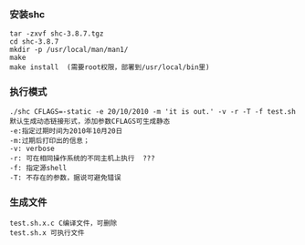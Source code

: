 ### 安装shc 

```wget http://www.datsi.fi.upm.es/~frosal/sources/shc-3.8.9.tgz
tar -zxvf shc-3.8.7.tgz
cd shc-3.8.7
mkdir -p /usr/local/man/man1/
make
make install  (需要root权限，部署到/usr/local/bin里)

```

### 执行模式

```
./shc CFLAGS=-static -e 20/10/2010 -m 'it is out.' -v -r -T -f test.sh
默认生成动态链接形式，添加参数CFLAGS可生成静态
-e:指定过期时间为2010年10月20日
-m:过期后打印出的信息；
-v: verbose
-r: 可在相同操作系统的不同主机上执行  ???
-f: 指定源shell
-T: 不存在的参数，据说可避免错误

```

### 生成文件

```最后输出两个文件
test.sh.x.c C编译文件，可删除
test.sh.x 可执行文件

```

